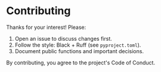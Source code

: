 # Contributing

Thanks for your interest! Please:
1. Open an issue to discuss changes first.
2. Follow the style: Black + Ruff (see `pyproject.toml`).
3. Document public functions and important decisions.

By contributing, you agree to the project's Code of Conduct.
